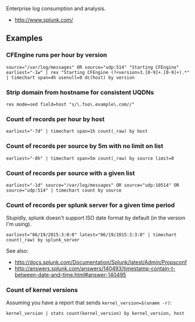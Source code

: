 Enterprise log consumption and analysis.
- http://www.splunk.com/

## Examples

### CFEngine runs per hour by version

    source="/var/log/messages" OR source="udp:514" "Starting CFEngine" earliest="-1w" | rex "Starting CFEngine (?<version>3.[0-9]+.[0-9]+).*" | timechart span=4h usenull=0 dc(host) by version

### Strip domain from hostname for consistent UQDNs
    rex mode=sed field=host "s/\.foo\.example\.com//"

### Count of records per hour by host

    earliest="-7d" | timechart span=1h count(_raw) by host

### Count of records per source by 5m with no limit on list

    earliest="-8h" | timechart span=5m count(_raw) by source limit=0

### Count of records per source with a given list

    earliest="-1d" source="/var/log/messages" OR source="udp:10514" OR source="udp:514" | timechart count by source

### Count of records per splunk server for a given time period
Stupidly, splunk doesn't support ISO date format by default (in the version I'm using).

    earliest="06/19/2015:3:0:0" latest="06/19/2015:3:3:0" | timechart count(_raw) by splunk_server

See also:
- http://docs.splunk.com/Documentation/Splunk/latest/Admin/Propsconf
- http://answers.splunk.com/answers/140493/timestamp-contain-t-between-date-and-time.html#answer-140495

### Count of kernel versions
Assuming you have a report that sends `kernel_version=$(uname -r)`:

    kernel_version | stats count(kernel_version) by kernel_version, host
